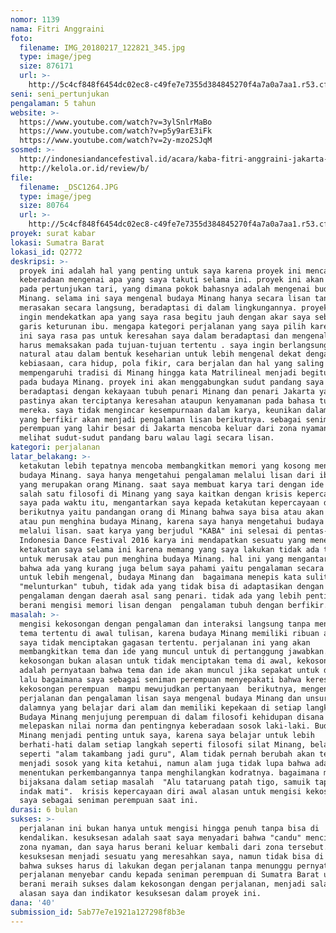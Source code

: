 ```yaml
---
nomor: 1139
nama: Fitri Anggraini
foto:
  filename: IMG_20180217_122821_345.jpg
  type: image/jpeg
  size: 876171
  url: >-
    http://5c4cf848f6454dc02ec8-c49fe7e7355d384845270f4a7a0a7aa1.r53.cf2.rackcdn.com/3a6002c6-5b8b-4c67-b389-fa62dec21a51/IMG_20180217_122821_345.jpg
seni: seni_pertunjukan
pengalaman: 5 tahun
website: >-
  https://www.youtube.com/watch?v=3ylSnlrMaBo
  https://www.youtube.com/watch?v=p5y9arE3iFk
  https://www.youtube.com/watch?v=2y-mzo2SJqM
sosmed: >-
  http://indonesiandancefestival.id/acara/kaba-fitri-anggraini-jakarta-indonesia/
  http://kelola.or.id/review/b/
file:
  filename: _DSC1264.JPG
  type: image/jpeg
  size: 80764
  url: >-
    http://5c4cf848f6454dc02ec8-c49fe7e7355d384845270f4a7a0a7aa1.r53.cf2.rackcdn.com/54480a8f-daaf-41f6-83cb-9a2f8dacda5b/_DSC1264.JPG
proyek: surat kabar
lokasi: Sumatra Barat
lokasi_id: Q2772
deskripsi: >-
  proyek ini adalah hal yang penting untuk saya karena proyek ini mencari
  keberadaan mengenai apa yang saya takuti selama ini. proyek ini akan berujung
  pada pertunjukan tari, yang dimana pokok bahasnya adalah mengenai budaya
  Minang. selama ini saya mengenal budaya Minang hanya secara lisan tanpa
  merasakan secara langsung, beradaptasi di dalam lingkungannya. proyek ini
  ingin mendekatkan apa yang saya rasa begitu jauh dengan akar saya sebagai
  garis keturunan ibu. mengapa kategori perjalanan yang saya pilih karena proyek
  ini saya rasa pas untuk keresahan saya dalam beradaptasi dan mengenal tanpa
  harus memaksakan pada tujuan-tujuan tertentu . saya ingin berlangsung secara
  natural atau dalam bentuk keseharian untuk lebih mengenal dekat dengan
  kebiasaan, cara hidup, pola fikir, cara berjalan dan hal yang saling
  mempengaruhi tradisi di Minang hingga kata Matrilineal menjadi begitu melekat
  pada budaya Minang. proyek ini akan menggabungkan sudut pandang saya yang
  beradaptasi dengan kekayaan tubuh penari Minang dan penari Jakarta yang
  pastinya akan terciptanya keresahan ataupun kenyamanan pada bahasa tubuh
  mereka. saya tidak mengincar kesempurnaan dalam karya, keunikan dalam individu
  yang berfikir akan menjadi pengalaman lisan berikutnya. sebagai seniman
  perempuan yang lahir besar di Jakarta mencoba keluar dari zona nyaman guna
  melihat sudut-sudut pandang baru walau lagi secara lisan.
kategori: perjalanan
latar_belakang: >-
  ketakutan lebih tepatnya mencoba membangkitkan memori yang kosong mengenal
  budaya Minang. saya hanya mengetahui pengalaman melalui lisan dari ibu saya
  yang merupakan orang Minang. saat saya membuat karya tari dengan ide dari
  salah satu filosofi di Minang yang saya kaitkan dengan krisis kepercayaan diri
  saya pada waktu itu, mengantarkan saya kepada ketakutan kepercayaan diri
  berikutnya yaitu pandangan orang di Minang bahwa saya bisa atau akan merusak
  atau pun menghina budaya Minang, karena saya hanya mengetahui budaya tersebut
  melalui lisan. saat karya yang berjudul "KABA" ini selesai di pentas-kan di
  Indonesia Dance Festival 2016 karya ini mendapatkan sesuatu yang menepis
  ketakutan saya selama ini karena memang yang saya lakukan tidak ada tujuan
  untuk merusak atau pun menghina budaya Minang. hal ini yang mengantarkan saya
  bahwa ada yang kurang juga belum saya pahami yaitu pengalaman secara langsung
  untuk lebih mengenal, budaya Minang dan  bagaimana menepis kata sulit
  "melunturkan" tubuh, tidak ada yang tidak bisa di adaptasikan dengan 
  pengalaman dengan daerah asal sang penari. tidak ada yang lebih penting untuk
  berani mengisi memori lisan dengan  pengalaman tubuh dengan berfikir.
masalah: >-
  mengisi kekosongan dengan pengalaman dan interaksi langsung tanpa menjanjikan
  tema tertentu di awal tulisan, karena budaya Minang memiliki ribuan alasan
  saya tidak menciptakan gagasan tertentu. perjalanan ini yang akan
  membangkitkan tema dan ide yang muncul untuk di pertanggung jawabkan.
  kekosongan bukan alasan untuk tidak menciptakan tema di awal, kekosongan
  adalah pernyataan bahwa tema dan ide akan muncul jika sepakat untuk di isi. 
  lalu bagaimana saya sebagai seniman perempuan menyepakati bahwa keresahan dan
  kekosongan perempuan  mampu mewujudkan pertanyaan  berikutnya, mengenai 
  perjalanan dan pengalaman lisan saya mengenal budaya Minang dan unsur-unsur di
  dalamnya yang belajar dari alam dan memiliki kepekaan di setiap langkahnya.
  Budaya Minang menjujung perempuan di dalam filosofi kehidupan disana tanpa
  melepaskan nilai norma dan pentingnya keberadaan sosok laki-laki. Budaya
  Minang menjadi penting untuk saya, karena saya belajar untuk lebih
  berhati-hati dalam setiap langkah seperti filosofi silat Minang, belajar
  seperti "alam takambang jadi guru", Alam tidak pernah berubah akan terus
  menjadi sosok yang kita ketahui, namun alam juga tidak lupa bahwa ada hal yang
  menentukan perkembangannya tanpa menghilangkan kodratnya. bagaimana menjadi
  bijaksana dalam setiap masalah  "Alu tataruang patah tigo, samuik tapijak
  indak mati".  krisis kepercayaan diri awal alasan untuk mengisi kekosongan
  saya sebagai seniman perempuan saat ini.
durasi: 6 bulan
sukses: >-
  perjalanan ini bukan hanya untuk mengisi hingga penuh tanpa bisa di
  kendalikan. kesuksesan adalah saat saya menyadari bahwa "candu" menciptakan
  zona nyaman, dan saya harus berani keluar kembali dari zona tersebut.
  kesuksesan menjadi sesuatu yang meresahkan saya, namun tidak bisa di pungkiri
  bahwa sukses harus di lakukan degan perjalanan tanpa menunggu pernyataan.
  perjalanan menyebar candu kepada seniman perempuan di Sumatra Barat untuk
  berani meraih sukses dalam kekosongan dengan perjalanan, menjadi salah satu
  alasan saya dan indikator kesuksesan dalam proyek ini.
dana: '40'
submission_id: 5ab77e7e1921a127298f8b3e
---
```

